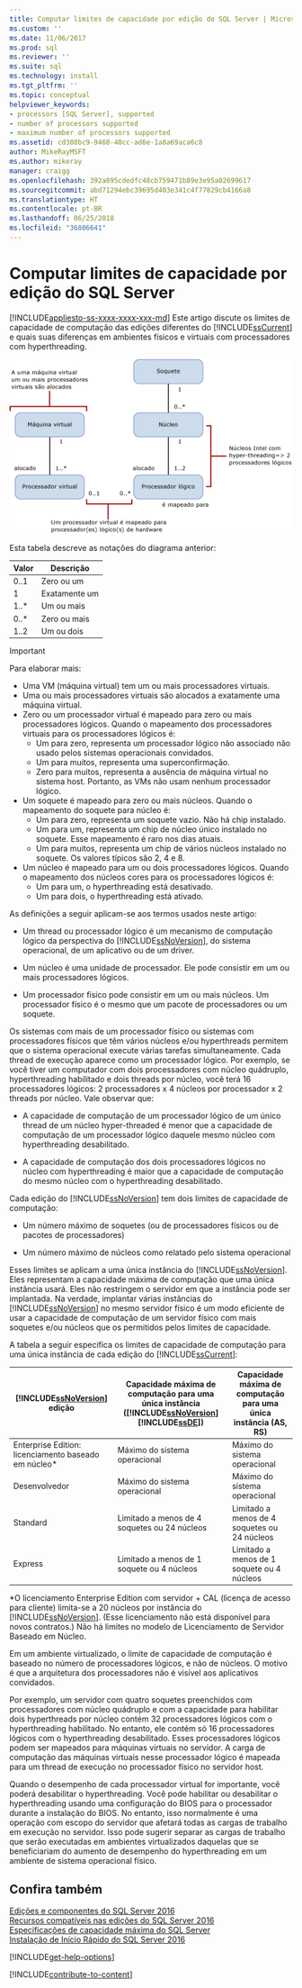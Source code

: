 ```yaml
---
title: Computar limites de capacidade por edição do SQL Server | Microsoft Docs
ms.custom: ''
ms.date: 11/06/2017
ms.prod: sql
ms.reviewer: ''
ms.suite: sql
ms.technology: install
ms.tgt_pltfrm: ''
ms.topic: conceptual
helpviewer_keywords:
- processors [SQL Server], supported
- number of processors supported
- maximum number of processors supported
ms.assetid: cd308bc9-9468-40cc-ad6e-1a8a69aca6c8
author: MikeRayMSFT
ms.author: mikeray
manager: craigg
ms.openlocfilehash: 392a895cdedfc48cb759471b89e3e95a02699617
ms.sourcegitcommit: abd71294ebc39695d403e341c4f77829cb4166a8
ms.translationtype: HT
ms.contentlocale: pt-BR
ms.lasthandoff: 06/25/2018
ms.locfileid: "36806641"
---
```

# <a name="compute-capacity-limits-by-edition-of-sql-server"></a>Computar limites de capacidade por edição do SQL Server
[!INCLUDE[appliesto-ss-xxxx-xxxx-xxx-md](../includes/appliesto-ss-xxxx-xxxx-xxx-md.md)]
  Este artigo discute os limites de capacidade de computação das edições diferentes do [!INCLUDE[ssCurrent](../includes/sscurrent-md.md)] e quais suas diferenças em ambientes físicos e virtuais com processadores com hyperthreading.  
  
 ![Mapeamentos para calcular limites de capacidade](../sql-server/media/compute-capacity-limits.gif "Mapeamentos para calcular limites de capacidade")  
  
 Esta tabela descreve as notações do diagrama anterior:  
  
|Valor|Descrição|  
|-----------|-----------------|  
|0..1|Zero ou um|  
|1|Exatamente um|  
|1..\*|Um ou mais|  
|0..\*|Zero ou mais|  
|1..2|Um ou dois|  
  
> [!IMPORTANT]  
> Para elaborar mais:  
>   
> - Uma VM (máquina virtual) tem um ou mais processadores virtuais.  
> - Uma ou mais processadores virtuais são alocados a exatamente uma máquina virtual.  
> - Zero ou um processador virtual é mapeado para zero ou mais processadores lógicos. Quando o mapeamento dos processadores virtuais para os processadores lógicos é: 
>     -   Um para zero, representa um processador lógico não associado não usado pelos sistemas operacionais convidados.  
>     -   Um para muitos, representa uma superconfirmação.  
>     -   Zero para muitos, representa a ausência de máquina virtual no sistema host. Portanto, as VMs não usam nenhum processador lógico.  
> - Um soquete é mapeado para zero ou mais núcleos. Quando o mapeamento do soquete para núcleo é:  
>     -   Um para zero, representa um soquete vazio. Não há chip instalado.  
>     -   Um para um, representa um chip de núcleo único instalado no soquete. Esse mapeamento é raro nos dias atuais.  
>     -   Um para muitos, representa um chip de vários núcleos instalado no soquete. Os valores típicos são 2, 4 e 8.  
> - Um núcleo é mapeado para um ou dois processadores lógicos. Quando o mapeamento dos núcleos cores para os processadores lógicos é:  
>     -   Um para um, o hyperthreading está desativado.  
>     -   Um para dois, o hyperthreading está ativado.  
  
 As definições a seguir aplicam-se aos termos usados neste artigo:  
  
-   Um thread ou processador lógico é um mecanismo de computação lógico da perspectiva do [!INCLUDE[ssNoVersion](../includes/ssnoversion-md.md)], do sistema operacional, de um aplicativo ou de um driver.  
  
-   Um núcleo é uma unidade de processador. Ele pode consistir em um ou mais processadores lógicos.  
  
-   Um processador físico pode consistir em um ou mais núcleos. Um processador físico é o mesmo que um pacote de processadores ou um soquete.  
  
Os sistemas com mais de um processador físico ou sistemas com processadores físicos que têm vários núcleos e/ou hyperthreads permitem que o sistema operacional execute várias tarefas simultaneamente. Cada thread de execução aparece como um processador lógico. Por exemplo, se você tiver um computador com dois processadores com núcleo quádruplo, hyperthreading habilitado e dois threads por núcleo, você terá 16 processadores lógicos: 2 processadores x 4 núcleos por processador x 2 threads por núcleo. Vale observar que:  
  
-   A capacidade de computação de um processador lógico de um único thread de um núcleo hyper-threaded é menor que a capacidade de computação de um processador lógico daquele mesmo núcleo com hyperthreading desabilitado.  
  
-   A capacidade de computação dos dois processadores lógicos no núcleo com hyperthreading é maior que a capacidade de computação do mesmo núcleo com o hyperthreading desabilitado.  
  
Cada edição do [!INCLUDE[ssNoVersion](../includes/ssnoversion-md.md)] tem dois limites de capacidade de computação:  
  
- Um número máximo de soquetes (ou de processadores físicos ou de pacotes de processadores)  
  
- Um número máximo de núcleos como relatado pelo sistema operacional  
  
Esses limites se aplicam a uma única instância do [!INCLUDE[ssNoVersion](../includes/ssnoversion-md.md)]. Eles representam a capacidade máxima de computação que uma única instância usará. Eles não restringem o servidor em que a instância pode ser implantada. Na verdade, implantar várias instâncias do [!INCLUDE[ssNoVersion](../includes/ssnoversion-md.md)] no mesmo servidor físico é um modo eficiente de usar a capacidade de computação de um servidor físico com mais soquetes e/ou núcleos que os permitidos pelos limites de capacidade.  
  
A tabela a seguir especifica os limites de capacidade de computação para uma única instância de cada edição do [!INCLUDE[ssCurrent](../includes/sscurrent-md.md)]:  
  
|[!INCLUDE[ssNoVersion](../includes/ssnoversion-md.md)] edição|Capacidade máxima de computação para uma única instância ([!INCLUDE[ssNoVersion](../includes/ssnoversion-md.md)][!INCLUDE[ssDE](../includes/ssde-md.md)])|Capacidade máxima de computação para uma única instância (AS, RS)|  
|---------------------------------------|--------------------------------------------------------------------------------------------------------|-------------------------------------------------------------------|  
|Enterprise Edition: licenciamento baseado em núcleo\*|Máximo do sistema operacional|Máximo do sistema operacional|  
|Desenvolvedor|Máximo do sistema operacional|Máximo do sistema operacional|  
|Standard|Limitado a menos de 4 soquetes ou 24 núcleos|Limitado a menos de 4 soquetes ou 24 núcleos|  
|Express|Limitado a menos de 1 soquete ou 4 núcleos|Limitado a menos de 1 soquete ou 4 núcleos|  

\*O licenciamento Enterprise Edition com servidor + CAL (licença de acesso para cliente) limita-se a 20 núcleos por instância do [!INCLUDE[ssNoVersion](../includes/ssnoversion-md.md)]. (Esse licenciamento não está disponível para novos contratos.) Não há limites no modelo de Licenciamento de Servidor Baseado em Núcleo.  
  
Em um ambiente virtualizado, o limite de capacidade de computação é baseado no número de processadores lógicos, e não de núcleos. O motivo é que a arquitetura dos processadores não é visível aos aplicativos convidados. 

Por exemplo, um servidor com quatro soquetes preenchidos com processadores com núcleo quádruplo e com a capacidade para habilitar dois hyperthreads por núcleo contém 32 processadores lógicos com o hyperthreading habilitado. No entanto, ele contém só 16 processadores lógicos com o hyperthreading desabilitado. Esses processadores lógicos podem ser mapeados para máquinas virtuais no servidor. A carga de computação das máquinas virtuais nesse processador lógico é mapeada para um thread de execução no processador físico no servidor host.  
  
Quando o desempenho de cada processador virtual for importante, você poderá desabilitar o hyperthreading. Você pode habilitar ou desabilitar o hyperthreading usando uma configuração do BIOS para o processador durante a instalação do BIOS. No entanto, isso normalmente é uma operação com escopo do servidor que afetará todas as cargas de trabalho em execução no servidor. Isso pode sugerir separar as cargas de trabalho que serão executadas em ambientes virtualizados daquelas que se beneficiariam do aumento de desempenho do hyperthreading em um ambiente de sistema operacional físico.  
  
## <a name="see-also"></a>Confira também  
 [Edições e componentes do SQL Server 2016](../sql-server/editions-and-components-of-sql-server-2016.md)   
 [Recursos compatíveis nas edições do SQL Server 2016](~/sql-server/editions-and-supported-features-for-sql-server-2016.md)   
 [Especificações de capacidade máxima do SQL Server](../sql-server/maximum-capacity-specifications-for-sql-server.md)   
 [Instalação de Início Rápido do SQL Server 2016](http://msdn.microsoft.com/library/672afac9-364d-4946-ad5d-8a2d89cf8d81)  

[!INCLUDE[get-help-options](../includes/paragraph-content/get-help-options.md)]

[!INCLUDE[contribute-to-content](../includes/paragraph-content/contribute-to-content.md)]
